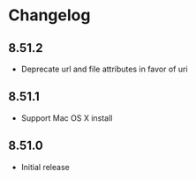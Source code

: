 # Changelog

## 8.51.2

- Deprecate url and file attributes in favor of uri

## 8.51.1

- Support Mac OS X install

## 8.51.0

- Initial release
